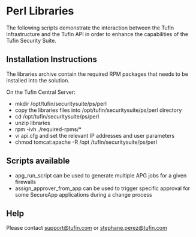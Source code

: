 Perl Libraries
==============

The following scripts demonstrate the interaction between the Tufin infrastructure and the Tufin API in order to enhance the capabilities of the Tufin Security Suite.


Installation Instructions
-------------------------
The libraries archive contain the required RPM packages that needs to be installed into the solution.

On the Tufin Central Server:
 - mkdir /opt/tufin/securitysuite/ps/perl
 - copy the libraries files into /opt/tufin/securitysuite/ps/perl directory
 - cd /opt/tufin/securitysuite/ps/perl
 - unzip libraries
 - rpm -ivh ./required-rpms/*
 - vi api.cfg and set the relevant IP addresses and user parameters
 - chmod tomcat:apache -R /opt	/tufin/securitysuite/ps/perl


Scripts available
-----------------
 - apg_run_script can be used to generate multiple APG jobs for a given firewalls
 - assign_approver_from_app can be used to trigger specific approval for some SecureApp applications during a change process


Help
----
Please contact support@tufin.com or stephane.perez@tufin.com
